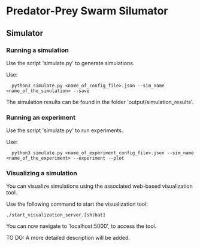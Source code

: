 # Predator-Prey Swarm Silumator

## Simulator

### Running a simulation

Use the script 'simulate.py' to generate simulations.

Use:

```
  python3 simulate.py <name_of_config_file>.json --sim_name <name_of_the_simulation> --save
```

The simulation results can be found in the folder 'output/simulation_results'.

### Running an experiment

Use the script 'simulate.py' to run experiments.

Use:
```
  python3 simulate.py <name_of_experiment_config_file>.json --sim_name <name_of_the_experiment> --experiment --plot
```

### Visualizing a simulation

You can visualize simulations using the associated web-based visualization tool.

Use the following command to start the visualization tool:

```
./start_visualization_server.[sh|bat]
```

You can now navigate to 'localhost:5000', to access the tool.

TO DO: A more detailed description will be added.